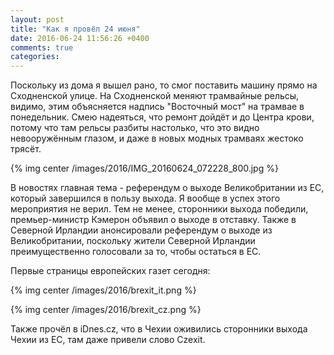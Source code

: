 ```yaml
---
layout: post
title: "Как я провёл 24 июня"
date: 2016-06-24 11:56:26 +0400
comments: true
categories: 
---
```

Поскольку из дома я вышел рано, то смог поставить машину прямо на Сходненской улице. На Сходненской меняют трамвайные рельсы, видимо, этим объясняется надпись "Восточный мост" на трамвае в понедельник. Смею надеяться, что ремонт дойдёт и до Центра крови, потому что там рельсы разбиты настолько, что это видно невооружённым глазом, и даже в новых модных трамваях жестоко трясёт.

{% img center /images/2016/IMG_20160624_072228_800.jpg %}

В новостях главная тема - референдум о выходе Великобритании из ЕС, который завершился в пользу выхода. Я вообще в успех этого мероприятия не верил. Тем не менее, сторонники выхода победили, премьер-министр Кэмерон объявил о выходе в отставку. Также в Северной Ирландии анонсировали референдум о выходе из Великобритании, поскольку жители Северной Ирландии преимущественно голосовали за то, чтобы остаться в ЕС.

Первые страницы европейских газет сегодня:

{% img center /images/2016/brexit_it.png %}

{% img center /images/2016/brexit_cz.png %}

Также прочёл в iDnes.cz, что в Чехии оживились сторонники выхода Чехии из ЕС, там даже привели слово Czexit.